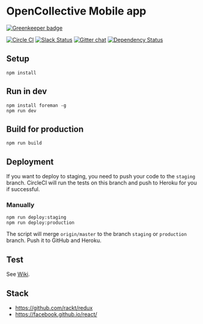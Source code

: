 # OpenCollective Mobile app

[![Greenkeeper badge](https://badges.greenkeeper.io/opencollective/opencollective-app.svg)](https://greenkeeper.io/)

[![Circle CI](https://circleci.com/gh/OpenCollective/opencollective-app/tree/master.svg?style=shield)](https://circleci.com/gh/OpenCollective/opencollective-app/tree/master)
[![Slack Status](https://slack.opencollective.com/badge.svg)](https://slack.opencollective.com)
[![Gitter chat](https://badges.gitter.im/OpenCollective/OpenCollective.svg)](https://gitter.im/OpenCollective/OpenCollective)
[![Dependency Status](https://david-dm.org/opencollective/opencollective-website.svg)](https://david-dm.org/opencollective/opencollective-app)

## Setup

```
npm install
```

## Run in dev

```
npm install foreman -g
npm run dev
```

## Build for production

```
npm run build
```

## Deployment

If you want to deploy to staging, you need to push your code to the `staging` branch. CircleCI will run the tests on this branch and push to Heroku for you if successful.

### Manually

```
npm run deploy:staging
npm run deploy:production
```

The script will merge `origin/master` to the branch `staging` or `production` branch. Push it to GitHub and Heroku.

## Test

See [Wiki](https://github.com/OpenCollective/OpenCollective/wiki/Software-testing).

## Stack

- https://github.com/rackt/redux
- https://facebook.github.io/react/
